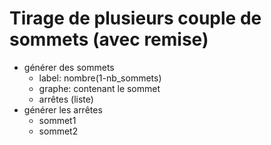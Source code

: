 #   Tirage de plusieurs couple de sommets (avec remise)
*   générer des sommets
    -   label: nombre(1-nb_sommets)
    -   graphe: contenant le sommet
    -   arrêtes (liste)
*   générer les arrêtes
    -   sommet1 
    -   sommet2

